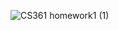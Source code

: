 ![CS361 homework1 (1)](https://user-images.githubusercontent.com/67583611/115984820-d6d8b500-a55d-11eb-91fe-9f0230149fbd.png)
